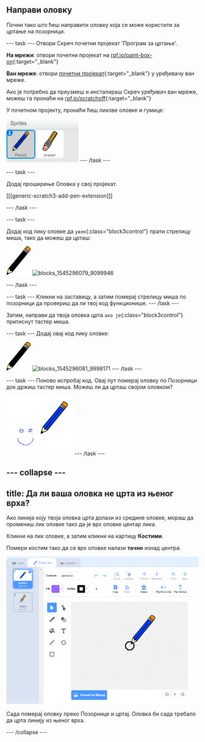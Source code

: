 ## Направи оловку

Почни тако што ћеш направити оловку која се може користити за цртање на позорници.

\--- task \--- Отвори Скреч почетни пројекат 'Програм за цртање'.

**На мрежи**: отвори почетни пројекат на [rpf.io/paint-box-on](http://rpf.io/paint-box-on){:target="_blank"}

**Ван мреже**: отвори [почетни пројекат](http://rpf.io/p/en/paint-box-go){:target="_blank"} у уређивачу ван мреже.

Ако је потребно да преузмеш и инсталираш Скреч уређивач ван мреже, можеш га пронаћи на [rpf.io/scratchoff](http://rpf.io/scratchoff){:target="_blank"}

У почетном пројекту, пронаћи ћеш ликове оловке и гумице:

![снимак екрана](images/paint-starter.png) \--- /task \---

\--- task \---

Додај проширење Оловка у свој пројекат.

[[[generic-scratch3-add-pen-extension]]]

\--- /task \---

\--- task \---

Додај код лику оловке да `увек`{:class="block3control"} прати стрелицу миша, тако да можеш да црташ:

![оловка](images/pencil.png) ![blocks_1545296079_9099946](images/blocks_1545296079_9099946.png)

\--- /task \---

\--- task \--- Кликни на заставицу, а затим померај стрелицу миша по позорници да провериш да ли твој код функционише. \--- /task \---

Затим, направи да твоја оловка црта `ако је`{:class="block3control"} притиснут тастер миша.

\--- task \--- Додај овај код лику оловке:

![оловка](images/pencil.png) ![blocks_1545296081_9998171](images/blocks_1545296081_9998171.png) \--- /task \---

\--- task \--- Поново испробај код. Овај пут померај оловку по Позорници док држиш тастер миша. Можеш ли да црташ својом оловком?

![снимак екрана](images/paint-draw.png) \--- /task \---

## \--- collapse \---

## title: Да ли ваша оловка не црта из њеног врха?

Ако линија коју твоја оловка црта долази из средине оловке, мораш да промениш лик оловке тако да је врх оловке центар лика.

Кликни на лик оловке, а затим кликни на картицу **Костими**.

Помери костим тако да се врх оловке налази **тачно** изнад центра.

![Центар костима](images/costume-center-annotated.png)

Сада померај оловку преко Позорнице и цртај. Оловка би сада требало да црта линију из њеног врха.

\--- /collapse \---